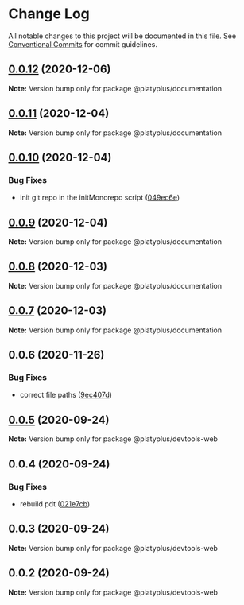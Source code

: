 # Change Log

All notable changes to this project will be documented in this file.
See [Conventional Commits](https://conventionalcommits.org) for commit guidelines.

## [0.0.12](https://github.com/platyplus/platydev/compare/@platyplus/documentation@0.0.11...@platyplus/documentation@0.0.12) (2020-12-06)

**Note:** Version bump only for package @platyplus/documentation





## [0.0.11](https://github.com/platyplus/platydev/compare/@platyplus/documentation@0.0.10...@platyplus/documentation@0.0.11) (2020-12-04)

**Note:** Version bump only for package @platyplus/documentation





## [0.0.10](https://github.com/platyplus/platydev/compare/@platyplus/documentation@0.0.9...@platyplus/documentation@0.0.10) (2020-12-04)


### Bug Fixes

* init git repo in the initMonorepo script ([049ec6e](https://github.com/platyplus/platydev/commit/049ec6eb21599a3fe080f6a2deda599d032348f2))





## [0.0.9](https://github.com/platyplus/platydev/compare/@platyplus/documentation@0.0.8...@platyplus/documentation@0.0.9) (2020-12-04)

**Note:** Version bump only for package @platyplus/documentation





## [0.0.8](https://github.com/platyplus/platydev/compare/@platyplus/documentation@0.0.7...@platyplus/documentation@0.0.8) (2020-12-03)

**Note:** Version bump only for package @platyplus/documentation





## [0.0.7](https://github.com/platyplus/platydev/compare/@platyplus/documentation@0.0.6...@platyplus/documentation@0.0.7) (2020-12-03)

**Note:** Version bump only for package @platyplus/documentation





## 0.0.6 (2020-11-26)


### Bug Fixes

* correct file paths ([9ec407d](https://github.com/platyplus/platydev/commit/9ec407ddc633d60da01f29182ba72deef2ddfc8f))





## [0.0.5](https://github.com/platyplus/platydev/compare/@platyplus/devtools-web@0.0.4...@platyplus/devtools-web@0.0.5) (2020-09-24)

**Note:** Version bump only for package @platyplus/devtools-web





## 0.0.4 (2020-09-24)


### Bug Fixes

* rebuild pdt ([021e7cb](https://github.com/platyplus/platydev/commit/021e7cb617ad0fe251d134395196050f64c72d08))





## 0.0.3 (2020-09-24)

**Note:** Version bump only for package @platyplus/devtools-web





## 0.0.2 (2020-09-24)

**Note:** Version bump only for package @platyplus/devtools-web
